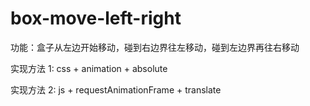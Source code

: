 # box-move-left-right

功能：盒子从左边开始移动，碰到右边界往左移动，碰到左边界再往右移动

实现方法 1: css + animation + absolute

实现方法 2: js + requestAnimationFrame + translate
